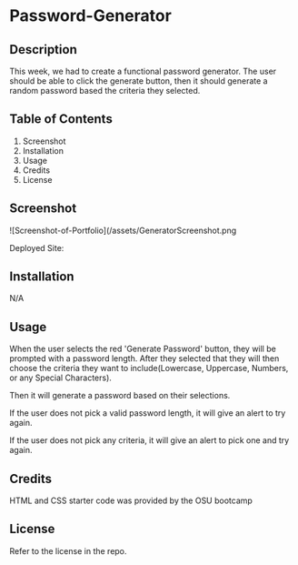 # Password-Generator

## Description

This week, we had to create a functional password generator. The user should be able to click the generate button, then it should generate a random password based the criteria they selected. 

## Table of Contents 

1. Screenshot
2. Installation
3. Usage
4. Credits
5. License

## Screenshot

![Screenshot-of-Portfolio](/assets/GeneratorScreenshot.png

Deployed Site:


## Installation
N/A 

## Usage

When the user selects the red 'Generate Password' button, they will be prompted with a password length. After they selected that they will then choose the criteria they want to include(Lowercase, Uppercase, Numbers, or any Special Characters).

Then it will generate a password based on their selections.

If the user does not pick a valid password length, it will give an alert to try again.

If the user does not pick any criteria, it will give an alert to pick one and try again. 


## Credits

HTML and CSS starter code was provided by the OSU bootcamp

## License

Refer to the license in the repo.
